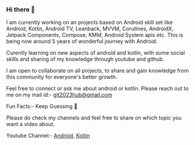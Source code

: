 ### Hi there 👋

I am currently working on an projects based on Android skill set like Android, Kotlin, Android TV, Leanback, MVVM, Corutines, AndroidX, Jetpack Components, Compose, KMM, Android System apis etc. This is being now around 5 years of wonderful journey with Android.

Curently learning on new aspects of android and kotlin, with some social skills and sharing of my knowledge through youtube and github.

I am open to collaborate on all projects, to share and gain knowledge from this community for everyone's better growth.

Feel free to connect or ask me about android or kotlin. Please reach out to me on my mail id:- git2023hub@gmail.com

Fun Facts:- Keep Guessing 🤔

Please do check my channels and feel free to share on which topic you want a video about.

Youtube Channel:- [Android](https://www.youtube.com/channel/UCx6vz9h_bcSv0eU_gJWrbCA), [Kotlin](https://www.youtube.com/channel/UCVkFUU1KbBSuaG5X21eZIqQ)
